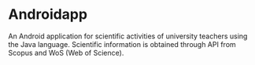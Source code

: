 # Androidapp
An Android application for scientific activities of university teachers using the Java language. Scientific information is obtained through API from Scopus and WoS (Web of Science).
